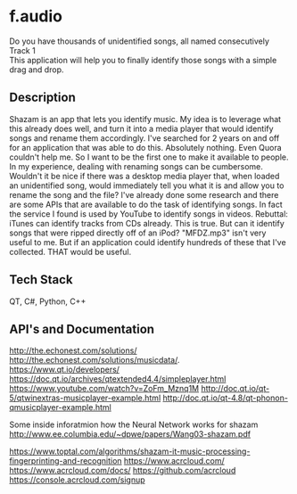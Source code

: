 # f.audio
Do you have thousands of unidentified songs, all named consecutively Track 1 <br> This application will help you to finally identify those songs with a simple drag and drop.

## Description
Shazam is an app that lets you identify music. My idea is to leverage what this already does well, and turn it into a media player that would identify songs and rename them accordingly. I've searched for 2 years on and off for an application that was able to do this. Absolutely nothing. Even Quora couldn't help me. So I want to be the first one to make it available to people. In my experience, dealing with renaming songs can be cumbersome. Wouldn't it be nice if there was a desktop media player that, when loaded an unidentified song, would immediately tell you what it is and allow you to rename the song and the file? I've already done some research and there are some APIs that are available to do the task of identifying songs. In fact the service I found is used by YouTube to identify songs in videos. Rebuttal: iTunes can identify tracks from CDs already. This is true. But can it identify songs that were ripped directly off of an iPod? "MFDZ.mp3" isn't very useful to me. But if an application could identify hundreds of these that I've collected. THAT would be useful.

## Tech Stack
QT, C#, Python, C++

## API's and Documentation

http://the.echonest.com/solutions/
http://the.echonest.com/solutions/musicdata/.
https://www.qt.io/developers/
https://doc.qt.io/archives/qtextended4.4/simpleplayer.html
https://www.youtube.com/watch?v=ZoFm_Mznq1M
http://doc.qt.io/qt-5/qtwinextras-musicplayer-example.html
http://doc.qt.io/qt-4.8/qt-phonon-qmusicplayer-example.html

Some inside inforatmion how the Neural Network works for shazam<br>
http://www.ee.columbia.edu/~dpwe/papers/Wang03-shazam.pdf

https://www.toptal.com/algorithms/shazam-it-music-processing-fingerprinting-and-recognition
https://www.acrcloud.com/
https://www.acrcloud.com/docs/
https://github.com/acrcloud
https://console.acrcloud.com/signup
